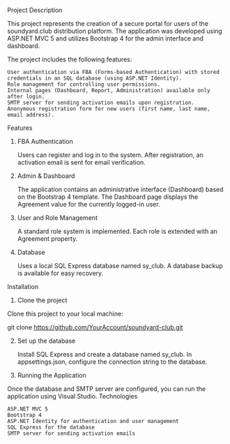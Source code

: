 Project Description

This project represents the creation of a secure portal for users of the soundyard.club distribution platform. The application was developed using ASP.NET MVC 5 and utilizes Bootstrap 4 for the admin interface and dashboard.

The project includes the following features:

    User authentication via FBA (Forms-based Authentication) with stored credentials in an SQL database (using ASP.NET Identity).
    Role management for controlling user permissions.
    Internal pages (Dashboard, Report, Administration) available only after login.
    SMTP server for sending activation emails upon registration.
    Anonymous registration form for new users (first name, last name, email address).

Features
1. FBA Authentication

    Users can register and log in to the system.
    After registration, an activation email is sent for email verification.

2. Admin & Dashboard

    The application contains an administrative interface (Dashboard) based on the Bootstrap 4 template.
    The Dashboard page displays the Agreement value for the currently logged-in user.

3. User and Role Management

    A standard role system is implemented.
    Each role is extended with an Agreement property.

4. Database

    Uses a local SQL Express database named sy_club.
    A database backup is available for easy recovery.

Installation
1. Clone the project

Clone this project to your local machine:

git clone https://github.com/YourAccount/soundyard-club.git

2. Set up the database

    Install SQL Express and create a database named sy_club.
    In appsettings.json, configure the connection string to the database.

3. Running the Application

Once the database and SMTP server are configured, you can run the application using Visual Studio.
Technologies

    ASP.NET MVC 5
    Bootstrap 4
    ASP.NET Identity for authentication and user management
    SQL Express for the database
    SMTP server for sending activation emails
